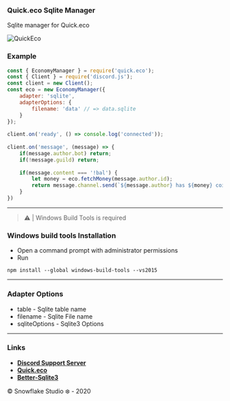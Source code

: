 ### Quick.eco Sqlite Manager
Sqlite manager for Quick.eco

![QuickEco](https://nodei.co/npm/quick.eco.png)

### Example
```js
const { EconomyManager } = require('quick.eco');
const { Client } = require('discord.js');
const client = new Client();
const eco = new EconomyManager({
    adapter: 'sqlite',
    adapterOptions: {
        filename: 'data' // => data.sqlite
    }    
});
 
client.on('ready', () => console.log('connected'));
 
client.on('message', (message) => {
    if(message.author.bot) return;
    if(!message.guild) return;
 
    if(message.content === '!bal') {
        let money = eco.fetchMoney(message.author.id);
        return message.channel.send(`${message.author} has ${money} coins.`);
    }
})
```

----

> ⚠ | Windows Build Tools is required

### Windows build tools Installation
- Open a command prompt with administrator permissions
- Run 
```
npm install --global windows-build-tools --vs2015
```

----

### Adapter Options
- table - Sqlite table name
- filename - Sqlite File name
- sqliteOptions - Sqlite3 Options

----

### Links
- **[Discord Support Server](https://discord.gg/2SUybzb)**
- **[Quick.eco](https://npmjs.com/package/quick.eco)**
- **[Better-Sqlite3](https://npmjs.com/package/better-sqlite3)**

© Snowflake Studio ❄️ - 2020
